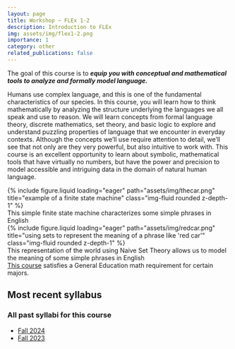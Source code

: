 ```yaml
---
layout: page
title: Workshop ~ FLEx 1-2
description: Introduction to FLEx
img: assets/img/flex1-2.png
importance: 1
category: other
related_publications: false
---
```


The goal of this course is to ***equip you with conceptual and mathematical tools to analyze and formally model language.***

<div class="row justify-content-sm-center">
    <div class="col-sm-8 mt-3 mt-md-0">
        <p>Humans use complex language, and this is one of the fundamental characteristics of our species. In this course, you will learn how to think mathematically by analyzing the structure underlying the languages we all speak and use to reason. We will learn concepts from formal language theory, discrete mathematics, set theory, and basic logic to explore and understand puzzling properties of language that we encounter in everyday contexts. Although the concepts we’ll use require attention to detail, we’ll see that not only are they very powerful, but also intuitive to work with. This course is an excellent opportunity to learn about symbolic, mathematical tools that have virtually no numbers, but have the power and precision to model accessible and intriguing data in the domain of natural human language.</p>
    </div>
    <div class="col-sm mt-3 mt-md-0">
        {% include figure.liquid loading="eager" path="assets/img/thecar.png" title="example of a finite state machine" class="img-fluid rounded z-depth-1" %}
        <div class="caption">
            This simple finite state machine characterizes some simple phrases in English
        </div>
    </div>
</div>

<div class="row justify-content-sm-center">
    <div class="col-sm-8 mt-3 mt-md-0">
        {% include figure.liquid loading="eager" path="assets/img/redcar.png" title="using sets to represent the meaning of a phrase like 'red car'" class="img-fluid rounded z-depth-1" %}
        <div class="caption">
    This representation of the world using Naive Set Theory allows us to model the meaning of some simple phrases in English
        </div>
    </div>
    <div class="col-sm mt-3 mt-md-0">
        <a href="https://kb.math.arizona.edu/placement/index.php?pg=kb.page&id=137" target="_blank">This course</a> satisfies a General Education math requirement for certain majors.
    </div>
</div>

## Most recent syllabus

<div class="row justify-content-sm-center">
  <div class="col-sm mt-3 mt-md-0">
    <object data="../../assets/pdf/LING123-2024Fall-Jackson.pdf" type='application/pdf' width="100%" height="800">
    </object>
  </div>
</div>

### All past syllabi for this course

* [Fall 2024](../../assets/pdf/LING123-2024Fall-Jackson.pdf)
* [Fall 2023](../../assets/pdf/LING123-2023Fall-Jackson.pdf)
